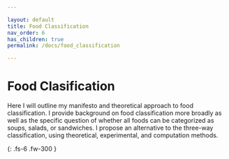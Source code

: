 ```yaml
---

layout: default
title: Food Classification
nav_order: 6
has_children: true
permalink: /docs/food_classification

---
```


# Food Clasification

Here I will outline my manifesto and theoretical approach to food classification. I provide background on food classification more broadly as well as the specific question of whether all foods can be categorized as soups, salads, or sandwiches. I propose an alternative to the three-way classification, using theoretical, experimental, and computation methods. 

{: .fs-6 .fw-300 }
